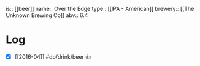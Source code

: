 is:: [[beer]]
name:: Over the Edge
type:: [[IPA - American]]
brewery:: [[The Unknown Brewing Co]]
abv:: 6.4

# Log
- [x] [[2016-04]] #do/drink/beer 👍
